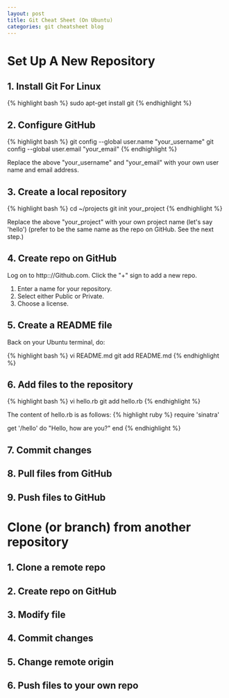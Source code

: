 ```yaml
---
layout: post
title: Git Cheat Sheet (On Ubuntu) 
categories: git cheatsheet blog
---
```


# Set Up A New Repository

## 1. Install Git For Linux

{% highlight bash %}
sudo apt-get install git
{% endhighlight %}

## 2. Configure GitHub

{% highlight bash %}
git config --global user.name "your_username"
git config --global user.email "your_email"
{% endhighlight %}

Replace the above "your_username" and "your_email" with your own user name and email address.

## 3. Create a local repository 

{% highlight bash %}
cd ~/projects
git init your_project
{% endhighlight %}

Replace the above "your_project" with your own project name (let's say 'hello') (prefer to be the same name as the repo on GitHub.  See the next step.)

## 4. Create repo on GitHub

Log on to http:://Github.com.  Click the "+" sign to add a new repo.

1. Enter a name for your repository.
2. Select either Public or Private.
3. Choose a license.

## 5. Create a README file

Back on your Ubuntu terminal, do:

{% highlight bash %}
vi README.md
git add README.md
{% endhighlight %}

## 6. Add files to the repository

{% highlight bash %}
vi hello.rb
git add hello.rb
{% endhighlight %}

The content of hello.rb is as follows:
{% highlight ruby %}
require 'sinatra'

get '/hello' do
  "Hello, how are you?"
end
{% endhighlight %}

## 7. Commit changes

## 8. Pull files from GitHub

## 9. Push files to GitHub

# Clone (or branch) from another repository

## 1. Clone a remote repo

## 2. Create repo on GitHub

## 3. Modify file 

## 4. Commit changes

## 5. Change remote origin

## 6. Push files to your own repo


